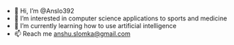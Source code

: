 - 👋 Hi, I’m @Anslo392
- 👀 I’m interested in computer science applications to sports and medicine
- 🌱 I’m currently learning how to use artificial intelligence
- 📫 Reach me anshu.slomka@gmail.com


<!---
Anslo392/Anslo392 is a ✨ special ✨ repository because its `README.md` (this file) appears on your GitHub profile.
You can click the Preview link to take a look at your changes.
--->
